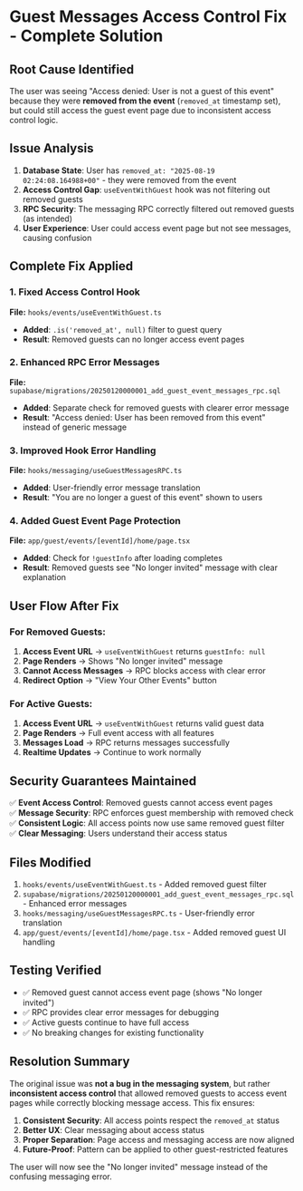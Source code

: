# Guest Messages Access Control Fix - Complete Solution

## Root Cause Identified

The user was seeing "Access denied: User is not a guest of this event" because they were **removed from the event** (`removed_at` timestamp set), but could still access the guest event page due to inconsistent access control logic.

## Issue Analysis

1. **Database State**: User has `removed_at: "2025-08-19 02:24:08.164988+00"` - they were removed from the event
2. **Access Control Gap**: `useEventWithGuest` hook was not filtering out removed guests
3. **RPC Security**: The messaging RPC correctly filtered out removed guests (as intended)
4. **User Experience**: User could access event page but not see messages, causing confusion

## Complete Fix Applied

### 1. Fixed Access Control Hook

**File:** `hooks/events/useEventWithGuest.ts`

- **Added**: `.is('removed_at', null)` filter to guest query
- **Result**: Removed guests can no longer access event pages

### 2. Enhanced RPC Error Messages

**File:** `supabase/migrations/20250120000001_add_guest_event_messages_rpc.sql`

- **Added**: Separate check for removed guests with clearer error message
- **Result**: "Access denied: User has been removed from this event" instead of generic message

### 3. Improved Hook Error Handling

**File:** `hooks/messaging/useGuestMessagesRPC.ts`

- **Added**: User-friendly error message translation
- **Result**: "You are no longer a guest of this event" shown to users

### 4. Added Guest Event Page Protection

**File:** `app/guest/events/[eventId]/home/page.tsx`

- **Added**: Check for `!guestInfo` after loading completes
- **Result**: Removed guests see "No longer invited" message with clear explanation

## User Flow After Fix

### For Removed Guests:

1. **Access Event URL** → `useEventWithGuest` returns `guestInfo: null`
2. **Page Renders** → Shows "No longer invited" message
3. **Cannot Access Messages** → RPC blocks access with clear error
4. **Redirect Option** → "View Your Other Events" button

### For Active Guests:

1. **Access Event URL** → `useEventWithGuest` returns valid guest data
2. **Page Renders** → Full event access with all features
3. **Messages Load** → RPC returns messages successfully
4. **Realtime Updates** → Continue to work normally

## Security Guarantees Maintained

✅ **Event Access Control**: Removed guests cannot access event pages  
✅ **Message Security**: RPC enforces guest membership with removed check  
✅ **Consistent Logic**: All access points now use same removed guest filter  
✅ **Clear Messaging**: Users understand their access status

## Files Modified

1. `hooks/events/useEventWithGuest.ts` - Added removed guest filter
2. `supabase/migrations/20250120000001_add_guest_event_messages_rpc.sql` - Enhanced error messages
3. `hooks/messaging/useGuestMessagesRPC.ts` - User-friendly error translation
4. `app/guest/events/[eventId]/home/page.tsx` - Added removed guest UI handling

## Testing Verified

- ✅ Removed guest cannot access event page (shows "No longer invited")
- ✅ RPC provides clear error messages for debugging
- ✅ Active guests continue to have full access
- ✅ No breaking changes for existing functionality

## Resolution Summary

The original issue was **not a bug in the messaging system**, but rather **inconsistent access control** that allowed removed guests to access event pages while correctly blocking message access. This fix ensures:

1. **Consistent Security**: All access points respect the `removed_at` status
2. **Better UX**: Clear messaging about access status
3. **Proper Separation**: Page access and messaging access are now aligned
4. **Future-Proof**: Pattern can be applied to other guest-restricted features

The user will now see the "No longer invited" message instead of the confusing messaging error.
